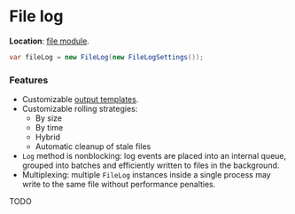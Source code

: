 # File log

**Location**: [file module](../modules/file.md).

```csharp
var fileLog = new FileLog(new FileLogSettings());
```



### Features

* Customizable [output templates](../concepts/formatting/output-templates.md).
* Customizable rolling strategies:
  * By size
  * By time
  * Hybrid
  * Automatic cleanup of stale files
* `Log` method is nonblocking: log events are placed into an internal queue, grouped into batches and efficiently written to files in the background.
* Multiplexing: multiple `FileLog` instances inside a single process may write to the same file without performance penalties.



TODO

